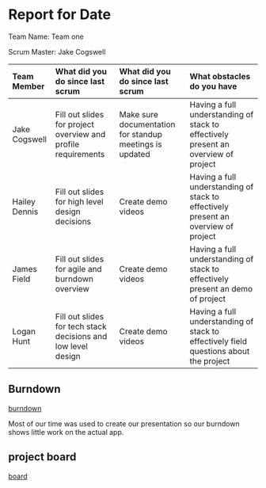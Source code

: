 # Report for Date

Team Name: Team one

Scrum Master: Jake Cogswell

| Team Member   | What did you do since last scrum                              | What did you do since last scrum                        | What obstacles do you have                                                            |
| :---          | :---                                                          | :---                                                    | :---                                                                                  |
| Jake Cogswell | Fill out slides for project overview and profile requirements | Make sure documentation for standup meetings is updated | Having a full understanding of stack to effectively present an overview of project    |
| Hailey Dennis | Fill out slides for high level design decisions               | Create demo videos                                      | Having a full understanding of stack to effectively present an overview of project    |
| James Field   | Fill out slides for agile and burndown overview               | Create demo videos                                      | Having a full understanding of stack to effectively present an demo of project        |
| Logan Hunt    | Fill out slides for tech stack decisions and low level design | Create demo videos                                      | Having a full understanding of stack to effectively field questions about the project |

## Burndown

[burndown](burndown_charts/april12.png)

Most of our time was used to create our presentation so our burndown shows little work on the actual app.

## project board

[board](project_board/april12.png)

